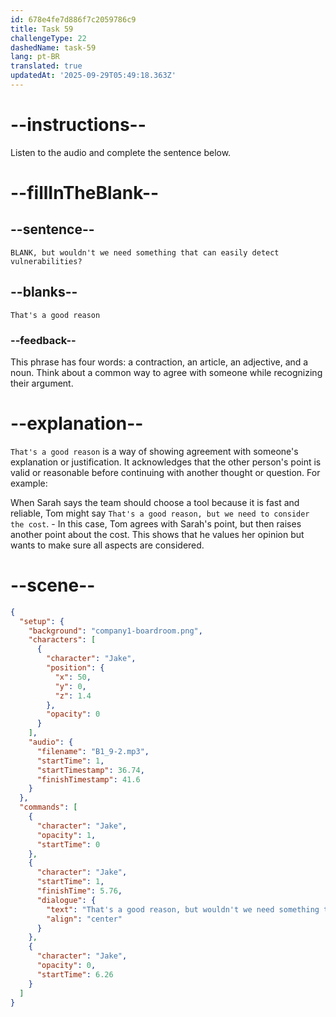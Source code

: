 ```yaml
---
id: 678e4fe7d886f7c2059786c9
title: Task 59
challengeType: 22
dashedName: task-59
lang: pt-BR
translated: true
updatedAt: '2025-09-29T05:49:18.363Z'
---
```


<!-- (audio) Jake: That's a good reason, but wouldn't we need something that can easily detect vulnerabilities? -->

# --instructions--

Listen to the audio and complete the sentence below.

# --fillInTheBlank--

## --sentence--

`BLANK, but wouldn't we need something that can easily detect vulnerabilities?`

## --blanks--

`That's a good reason`

### --feedback--

This phrase has four words: a contraction, an article, an adjective, and a noun. Think about a common way to agree with someone while recognizing their argument.  

# --explanation--

`That's a good reason` is a way of showing agreement with someone's explanation or justification. It acknowledges that the other person's point is valid or reasonable before continuing with another thought or question. For example:

When Sarah says the team should choose a tool because it is fast and reliable, Tom might say `That's a good reason, but we need to consider the cost`. - In this case, Tom agrees with Sarah's point, but then raises another point about the cost. This shows that he values her opinion but wants to make sure all aspects are considered.

# --scene--

```json
{
  "setup": {
    "background": "company1-boardroom.png",
    "characters": [
      {
        "character": "Jake",
        "position": {
          "x": 50,
          "y": 0,
          "z": 1.4
        },
        "opacity": 0
      }
    ],
    "audio": {
      "filename": "B1_9-2.mp3",
      "startTime": 1,
      "startTimestamp": 36.74,
      "finishTimestamp": 41.6
    }
  },
  "commands": [
    {
      "character": "Jake",
      "opacity": 1,
      "startTime": 0
    },
    {
      "character": "Jake",
      "startTime": 1,
      "finishTime": 5.76,
      "dialogue": {
        "text": "That's a good reason, but wouldn't we need something that can easily detect vulnerabilities?",
        "align": "center"
      }
    },
    {
      "character": "Jake",
      "opacity": 0,
      "startTime": 6.26
    }
  ]
}
```
